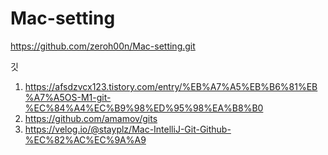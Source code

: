 # Mac-setting
https://github.com/zeroh00n/Mac-setting.git

깃
1. https://afsdzvcx123.tistory.com/entry/%EB%A7%A5%EB%B6%81%EB%A7%A5OS-M1-git-%EC%84%A4%EC%B9%98%ED%95%98%EA%B8%B0
2. https://github.com/amamov/gits
3. https://velog.io/@stayplz/Mac-IntelliJ-Git-Github-%EC%82%AC%EC%9A%A9
